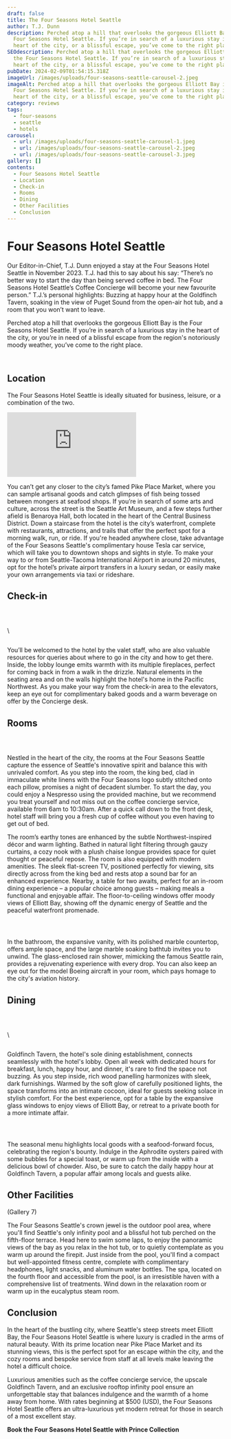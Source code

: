 ```yaml
---
draft: false
title: The Four Seasons Hotel Seattle
author: T.J. Dunn
description: Perched atop a hill that overlooks the gorgeous Elliott Bay is the
  Four Seasons Hotel Seattle. If you’re in search of a luxurious stay in the
  heart of the city, or a blissful escape, you’ve come to the right place.
SEOdescription: Perched atop a hill that overlooks the gorgeous Elliott Bay is
  the Four Seasons Hotel Seattle. If you’re in search of a luxurious stay in the
  heart of the city, or a blissful escape, you’ve come to the right place.
pubDate: 2024-02-09T01:54:15.318Z
imageUrl: /images/uploads/four-seasons-seattle-carousel-2.jpeg
imageAlt: Perched atop a hill that overlooks the gorgeous Elliott Bay is the
  Four Seasons Hotel Seattle. If you’re in search of a luxurious stay in the
  heart of the city, or a blissful escape, you’ve come to the right place.
category: reviews
tags:
  - four-seasons
  - seattle
  - hotels
carousel:
  - url: /images/uploads/four-seasons-seattle-carousel-1.jpeg
  - url: /images/uploads/four-seasons-seattle-carousel-2.jpeg
  - url: /images/uploads/four-seasons-seattle-carousel-3.jpeg
gallery: []
contents:
  - Four Seasons Hotel Seattle
  - Location
  - Check-in
  - Rooms
  - Dining
  - Other Facilities
  - Conclusion
---
```

# Four Seasons Hotel Seattle

Our Editor-in-Chief, T.J. Dunn enjoyed a stay at the Four Seasons Hotel Seattle in November 2023. T.J. had this to say about his say: “There’s no better way to start the day than being served coffee in bed. The Four Seasons Hotel Seattle’s Coffee Concierge will become your new favourite person.” T.J.’s personal highlights: Buzzing at happy hour at the Goldfinch Tavern, soaking in the view of Puget Sound from the open-air hot tub, and a room that you won’t want to leave.

Perched atop a hill that overlooks the gorgeous Elliott Bay is the Four Seasons Hotel Seattle. If you’re in search of a luxurious stay in the heart of the city, or you’re in need of a blissful escape from the region's notoriously moody weather, you’ve come to the right place.

<div class="row row-cols-1 row-cols-lg-2 g-3 py-3 px-0">
   <div class="col">
    <figure>
      <img class="grid-image" src="/images/uploads/four-seasons-seattle-1.jpeg" alt="" />
    </figure>
  </div>
  <div class="col">
    <figure>
      <img class="grid-image" src="/images/uploads/four-seasons-seattle-2.jpeg" alt="" />
    </figure>
  </div>
</div>

## Location

The Four Seasons Hotel Seattle is ideally situated for business, leisure, or a combination of the two.

<iframe src="https://www.google.com/maps/embed?pb=!1m14!1m8!1m3!1d10759.80929808083!2d-122.3392357!3d47.6076167!3m2!1i1024!2i768!4f13.1!3m3!1m2!1s0x54906ab240b670b1%3A0x4d5c37f6622a3056!2sFour%20Seasons%20Hotel%20Seattle!5e0!3m2!1sen!2sca!4v1709679369254!5m2!1sen!2sca" style="border:0;" allowfullscreen="" loading="lazy" referrerpolicy="no-referrer-when-downgrade"></iframe>

You can’t get any closer to the city’s famed Pike Place Market, where you can sample artisanal goods and catch glimpses of fish being tossed between mongers at seafood shops. If you’re in search of some arts and culture, across the street is the Seattle Art Museum, and a few steps further afield is Benaroya Hall, both located in the heart of the Central Business District. Down a staircase from the hotel is the city’s waterfront, complete with restaurants, attractions, and trails that offer the perfect spot for a morning walk, run, or ride. If you're headed anywhere close, take advantage of the Four Seasons Seattle's complimentary house Tesla car service, which will take you to downtown shops and sights in style. To make your way to or from Seattle-Tacoma International Airport in around 20 minutes, opt for the hotel’s private airport transfers in a luxury sedan, or easily make your own arrangements via taxi or rideshare.

## Check-in

<div class="row row-cols-1 row-cols-lg-2 g-3 py-3 px-0">
   <div class="col">
    <figure>
        <img class="grid-image" src="/images/uploads/four-seasons-seattle-3.jpeg" alt="" />
    </figure>
  </div>
  <div class="col">
    <figure>
        <img class="grid-image" src="/images/uploads/four-seasons-seattle-4.jpeg" alt="" />
    </figure>
  </div>
  <div class="col">
    <figure>
        <img class="grid-image" src="/images/uploads/four-seasons-seattle-5.jpeg" alt="" />
      </figure>
  </div>\
  <div class="col">
    <figure>
        <img class="grid-image" src="/images/uploads/four-seasons-seattle-6.jpeg" alt="" />
      </figure>
  </div>
</div>

You’ll be welcomed to the hotel by the valet staff, who are also valuable resources for queries about where to go in the city and how to get there. Inside, the lobby lounge emits warmth with its multiple fireplaces, perfect for coming back in from a walk in the drizzle. Natural elements in the seating area and on the walls highlight the hotel's home in the Pacific Northwest. As you make your way from the check-in area to the elevators, keep an eye out for complimentary baked goods and a warm beverage on offer by the Concierge desk.

## Rooms

<div class="row row-cols-1 row-cols-lg-3 g-3 py-3 px-0">
   <div class="col">
    <figure>
        <img class="grid-image" src="/images/uploads/four-seasons-seattle-10.jpeg" alt="" />
    </figure>
  </div>
  <div class="col">
    <figure>
        <img class="grid-image" src="/images/uploads/four-seasons-seattle-7.jpeg" alt="" />
    </figure>
  </div>
  <div class="col">
    <figure>
        <img class="grid-image" src="/images/uploads/four-seasons-seattle-2.jpeg" alt="" />
      </figure>
  </div>
</div>

Nestled in the heart of the city, the rooms at the Four Seasons Seattle capture the essence of Seattle's innovative spirit and balance this with unrivaled comfort. As you step into the room, the king bed, clad in immaculate white linens with the Four Seasons logo subtly stitched onto each pillow, promises a night of decadent slumber. To start the day, you could enjoy a Nespresso using the provided machine, but we recommend you treat yourself and not miss out on the coffee concierge service, available from 6am to 10:30am. After a quick call down to the front desk, hotel staff will bring you a fresh cup of coffee without you even having to get out of bed.

The room’s earthy tones are enhanced by the subtle Northwest-inspired décor and warm lighting. Bathed in natural light filtering through gauzy curtains, a cozy nook with a plush chaise longue provides space for quiet thought or peaceful repose. The room is also equipped with modern amenities. The sleek flat-screen TV, positioned perfectly for viewing, sits directly across from the king bed and rests atop a sound bar for an enhanced experience. Nearby, a table for two awaits, perfect for an in-room dining experience – a popular choice among guests – making meals a functional and enjoyable affair. The floor-to-ceiling windows offer moody views of Elliott Bay, showing off the dynamic energy of Seattle and the peaceful waterfront promenade.

<div class="row row-cols-1 row-cols-lg-3 g-3 py-3 px-0">
   <div class="col">
    <figure>
        <img class="grid-image" src="/images/uploads/four-seasons-seattle-1.jpeg" alt="" />
    </figure>
  </div>
  <div class="col">
    <figure>
        <img class="grid-image" src="/images/uploads/four-seasons-seattle-12.jpeg" alt="" />
    </figure>
  </div>
  <div class="col">
    <figure>
        <img class="grid-image" src="/images/uploads/four-seasons-seattle-14.jpeg" alt="" />
      </figure>
  </div>
</div>

In the bathroom, the expansive vanity, with its polished marble countertop, offers ample space, and the large marble soaking bathtub invites you to unwind. The glass-enclosed rain shower, mimicking the famous Seattle rain, provides a rejuvenating experience with every drop. You can also keep an eye out for the model Boeing aircraft in your room, which pays homage to the city's aviation history.

## Dining

<div class="row row-cols-1 row-cols-lg-2 g-3 py-3 px-0">
   <div class="col">
    <figure>
        <img class="grid-image" src="/images/uploads/four-seasons-seattle-16.jpeg" alt="" />
    </figure>
  </div>
  <div class="col">
    <figure>
        <img class="grid-image" src="/images/uploads/four-seasons-seattle-17.jpeg" alt="" />
    </figure>
  </div>
  <div class="col">
    <figure>
        <img class="grid-image" src="/images/uploads/four-seasons-seattle-18.jpeg" alt="" />
      </figure>
  </div>\
  <div class="col">
    <figure>
        <img class="grid-image" src="/images/uploads/four-seasons-seattle-19.jpeg" alt="" />
      </figure>
  </div>
</div>

Goldfinch Tavern, the hotel's sole dining establishment, connects seamlessly with the hotel's lobby. Open all week with dedicated hours for breakfast, lunch, happy hour, and dinner, it's rare to find the space not buzzing. As you step inside, rich wood panelling harmonizes with sleek, dark furnishings. Warmed by the soft glow of carefully positioned lights, the space transforms into an intimate cocoon, ideal for guests seeking solace in stylish comfort. For the best experience, opt for a table by the expansive glass windows to enjoy views of Elliott Bay, or retreat to a private booth for a more intimate affair.

![]()

<div class="row row-cols-1 row-cols-lg-2 g-3 py-3 px-0">
   <div class="col">
    <figure>
        <img class="grid-image" src="/images/uploads/four-seasons-seattle-20.jpeg" alt="" />
    </figure>
  </div>
  <div class="col">
    <figure>
        <img class="grid-image" src="/images/uploads/four-seasons-seattle-carousel-1.jpeg" alt="" />
    </figure>
  </div>
</div>

The seasonal menu highlights local goods with a seafood-forward focus, celebrating the region's bounty. Indulge in the Aphrodite oysters paired with some bubbles for a special toast, or warm up from the inside with a delicious bowl of chowder. Also, be sure to catch the daily happy hour at Goldfinch Tavern, a popular affair among locals and guests alike. 

## Other Facilities

(Gallery 7)

The Four Seasons Seattle's crown jewel is the outdoor pool area, where you'll find Seattle's only infinity pool and a blissful hot tub perched on the fifth-floor terrace. Head here to swim some laps, to enjoy the panoramic views of the bay as you relax in the hot tub, or to quietly contemplate as you warm up around the firepit. Just inside from the pool, you'll find a compact but well-appointed fitness centre, complete with complimentary headphones, light snacks, and aluminum water bottles. The spa, located on the fourth floor and accessible from the pool, is an irresistible haven with a comprehensive list of treatments. Wind down in the relaxation room or warm up in the eucalyptus steam room. 

## Conclusion

In the heart of the bustling city, where Seattle's steep streets meet Elliott Bay, the Four Seasons Hotel Seattle is where luxury is cradled in the arms of natural beauty. With its prime location near Pike Place Market and its stunning views, this is the perfect spot for an escape within the city, and the cozy rooms and bespoke service from staff at all levels make leaving the hotel a difficult choice.

Luxurious amenities such as the coffee concierge service, the upscale Goldfinch Tavern, and an exclusive rooftop infinity pool ensure an unforgettable stay that balances indulgence and the warmth of a home away from home. With rates beginning at $500 (USD), the Four Seasons Hotel Seattle offers an ultra-luxurious yet modern retreat for those in search of a most excellent stay.

**Book the Four Seasons Hotel Seattle with Prince Collection**
